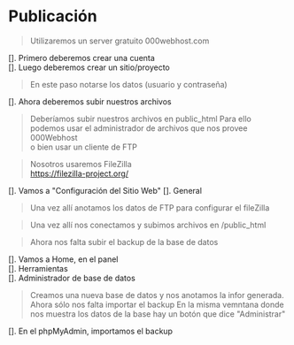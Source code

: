 # Publicación

> Utilizaremos un server gratuito 
> 000webhost.com

  []. Primero deberemos crear una cuenta  
  []. Luego deberemos crear un sitio/proyecto
> En este paso notarse los datos (usuario y contraseña)

  []. Ahora deberemos subir nuestros archivos  
> Deberíamos subir nuestros archivos en public_html
> Para ello podemos usar el administrador de archivos que nos provee 000Webhost  
> o bien usar un cliente de FTP  

> Nosotros usaremos FileZilla   
> https://filezilla-project.org/
 
  []. Vamos a "Configuración del Sitio Web"
  []. General
> Una vez allí anotamos los datos de FTP
> para configurar el fileZilla

> Una vez allí nos conectamos y subimos archivos en /public_html

> Ahora nos falta subir el backup de la base de datos  

   []. Vamos a Home, en el panel  
   []. Herramientas  
   []. Administrador de base de datos

> Creamos una nueva base de datos y nos anotamos la infor generada.  
> Ahora sólo nos falta importar el backup
> En la misma vemntana donde nos muestra los datos de la base 
> hay un botón que dice "Administrar"

   []. En el phpMyAdmin, importamos el backup


    
